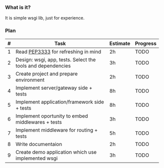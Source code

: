 ### What is it?

It is simple wsgi lib, just for experience.


### Plan
| # | Task | Estimate | Progress |
| ------------ | ------------ | ------------ | ------------ |
| 1 | Read [PEP3333](https://www.python.org/dev/peps/pep-0333/) for refreshing in mind | 2h | TODO |
| 2 | Design: wsgi, app, tests. Select the tools and dependencies | 3h | TODO |
| 3 | Create project and prepare environment | 2h | TODO |
| 4 | Implement server/gateway side + tests | 8h  | TODO |
| 5 | Implement application/framework side + tests | 8h | TODO |
| 6 | Implement oportunity to embed middlewares + tests | 3h | TODO |
| 7 | Implement middleware for routing + tests | 5h | TODO |
| 8 | Write documentaion | 2h | TODO |
| 9 | Create demo application which use implemented wsgi | 3h | TODO |
